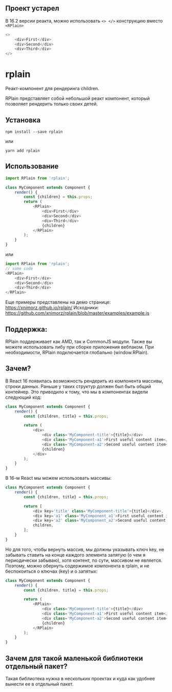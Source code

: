 ## Проект устарел

В 16.2 версии реакта, можно использовать `<> </>` конструкцию вместо `<RPlain>`

```javascript
<>
    <div>First</div>
    <div>Second</div>
    <div>Third</div>    
</>
```

# rplain

Реакт-компонент для рендеринга children. 

RPlain представляет собой небольшой реакт компонент, который позволяет рендерить только своих детей. 

## Установка
```
npm install --save rplain
```
или
```
yarn add rplain
```
## Использование

```javascript
import RPlain from 'rplain';

class MyComponent extends Component {
    render() {
        const {children} = this.props;
        return (
            <RPlain>
                <div>First</div>
                <div>Second</div>
                <div>Third</div>    
                {children}
            </RPlain>
        );
    }
}
```
или
```javascript
import RPlain from 'rplain';
// some code
<RPlain>
    <div>First</div>
    <div>Second</div>
    <div>Third</div>    
</RPlain>
```

Еще примеры представлены на демо странице: https://xnimorz.github.io/rplain/ Исходники: https://github.com/xnimorz/rplain/blob/master/examples/example.js

## Поддержка:

RPlain поддерживает как AMD, так и CommonJS модули. Также вы можете использовать либу при сборке приложения вебпаком. 
При необходимости, RPlain подключается глобально (window.RPlain).

## Зачем?

В React 16 появилась возможность рендерить из компонента массивы, строки данных. Раньше у таких структур должен был быть общий контейнер. 
Это приводило к тому, что мы в компонентах видели следующий код:

```javascript
class MyComponent extends Component {
    render() {
        const {children, title} = this.props;

        return (
            <div>
                <div class='MyComponent-title'>{title}</div>
                <div class='MyComponent-a1'>First useful content item</div>
                <div class='MyComponent-a2'>Second useful content item</div>
                {children}
            </div>
        );
    }
}
```
В 16-м React мы можем использовать массивы:
```javascript
class MyComponent extends Component {
    render() {
        const {children, title} = this.props;

        return [                    
            <div key='title' class='MyComponent-title'>{title}</div>,
            <div key='a1' class='MyComponent_a1'>First useful content item</div>,
            <div key='a2' class='MyComponent_a2'>Second useful content item</div>,
            children,
        ];
    }
}
```
Но для того, чтобы вернуть массив, мы должны указывать ключ key, не забывать ставить на конце каждого элемента запятую (о чем я периодически забываю), хотя контент, по сути, массивом не является. Поэтому, можно обернуть содержимое компонента в rplain, и не беспокоиться о ключах (key) и о запятых:
```javascript
class MyComponent extends Component {
    render() {
        const {children, title} = this.props;

        return (
            <RPlain>
                <div class='MyComponent-title'>{title}</div>
                <div class='MyComponent-a1'>First useful content item</div>
                <div class='MyComponent-a2'>Second useful content item</div>
                {children}
            </RPlain>
        );            
    }
}
```

## Зачем для такой маленькой библиотеки отдельный пакет?

Такая библиотека нужна в нескольких проектах и куда как удобнее вынести ее в отдельный пакет.